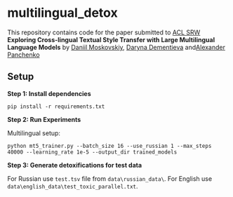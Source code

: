 # multilingual_detox
This repository contains code for the paper submitted to [ACL SRW](https://sites.google.com/view/acl-srw-2022/home) **Exploring Cross-lingual Textual Style Transfer with Large Multilingual Language Models**
by [Daniil Moskovskiy](mailto:daniil.moskovskiy@skoltech.ru), [Daryna Dementieva](mailto:daryna.dementieva@skoltech.ru) and[Alexander Panchenko](mailto:a.panchenko@skoltech.ru)

## Setup

**Step 1: Install dependencies**

```
pip install -r requirements.txt
```

**Step 2: Run Experiments**

Multilingual setup:

```
python mt5_trainer.py --batch_size 16 --use_russian 1 --max_steps 40000 --learning_rate 1e-5 --output_dir trained_models 
```

**Step 3: Generate detoxifications for test data**

For Russian use `test.tsv` file from `data\russian_data\`. For English use `data\english_data\test_toxic_parallel.txt`.
